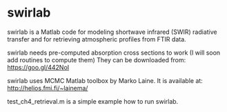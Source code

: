 # swirlab

swirlab is a Matlab code for modeling shortwave infrared (SWIR) 
radiative transfer and for retrieving atmospheric profiles 
from FTIR data.

swirlab needs pre-computed absorption cross sections to work (I will soon add routines to compute them)
They can be downloaded from: https://goo.gl/442NoI

swirlab uses MCMC Matlab toolbox by Marko Laine. 
It is available at: http://helios.fmi.fi/~lainema/

test_ch4_retrieval.m is a simple example how to run swirlab. 
